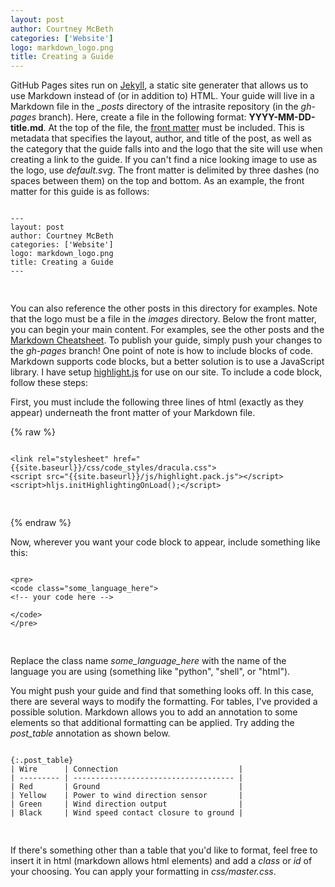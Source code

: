 ```yaml
---
layout: post
author: Courtney McBeth
categories: ['Website']
logo: markdown_logo.png
title: Creating a Guide
---
```


<link rel="stylesheet" href="{{site.baseurl}}/css/code_styles/hybrid.css">
<script src="{{site.baseurl}}/js/highlight.pack.js"></script>
<script>hljs.initHighlightingOnLoad();</script>

GitHub Pages sites run on [Jekyll](https://jekyllrb.com/), a static site generater that allows us to use Markdown instead of (or in addition to) HTML. Your guide will live in a Markdown file in the *_posts* directory of the intrasite repository (in the *gh-pages* branch). Here, create a file in the following format: __YYYY-MM-DD-title.md__. At the top of the file, the [front matter](https://jekyllrb.com/docs/front-matter/) must be included. This is metadata that specifies the layout, author, and title of the post, as well as the category that the guide falls into and the logo that the site will use when creating a link to the guide. If you can't find a nice looking image to use as the logo, use _default.svg_. The front matter is delimited by three dashes (no spaces between them) on the top and bottom. As an example, the front matter for this guide is as follows:

<pre>
<code class="markdown">
---
layout: post
author: Courtney McBeth
categories: ['Website']
logo: markdown&#95;logo.png
title: Creating a Guide
---

</code>
</pre>

You can also reference the other posts in this directory for examples. Note that the logo must be a file in the *images* directory. Below the front matter, you can begin your main content. For examples, see the other posts and the [Markdown Cheatsheet](https://github.com/adam-p/markdown-here/wiki/Markdown-Cheatsheet). To publish your guide, simply push your changes to the *gh-pages* branch! One point of note is how to include blocks of code. Markdown supports code blocks, but a better solution is to use a JavaScript library. I have setup [highlight.js](https://highlightjs.org/) for use on our site. To include a code block, follow these steps:

First, you must include the following three lines of html (exactly as they appear) underneath the front matter of your Markdown file.

{% raw %}
<pre>
<code class="html">
&lt;link rel="stylesheet" href="{{site.baseurl}}/css/code_styles/dracula.css"&gt;
&lt;script src="{{site.baseurl}}/js/highlight.pack.js">&lt;/script&gt;
&lt;script>hljs.initHighlightingOnLoad();&lt;/script&gt;

</code>
</pre>
{% endraw %}

Now, wherever you want your code block to appear, include something like this:
<pre>
<code class="html">
&lt;pre&gt;
&lt;code class="some_language_here"&gt;
&lt;!-- your code here --&gt;

&lt;/code&gt;
&lt;/pre&gt;

</code>
</pre>

Replace the class name *some_language_here* with the name of the language you are using (something like "python", "shell", or "html").

You might push your guide and find that something looks off. In this case, there are several ways to modify the formatting. For tables, I've provided a possible solution. Markdown allows you to add an annotation to some elements so that additional formatting can be applied. Try adding the *post_table* annotation as shown below.

<pre>
<code class="markdown">
{:.post_table}
| Wire      | Connection                           |
| --------- | ------------------------------------ |
| Red       | Ground                               |
| Yellow    | Power to wind direction sensor       |
| Green     | Wind direction output                |
| Black     | Wind speed contact closure to ground |

</code>
</pre>

If there's something other than a table that you'd like to format, feel free to insert it in html (markdown allows html elements) and add a _class_ or _id_ of your choosing. You can apply your formatting in _css/master.css_.